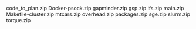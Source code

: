 code_to_plan.zip
Docker-psock.zip
gapminder.zip
gsp.zip
lfs.zip
main.zip
Makefile-cluster.zip
mtcars.zip
overhead.zip
packages.zip
sge.zip
slurm.zip
torque.zip
